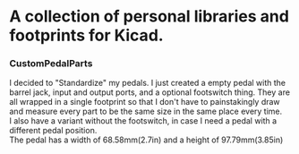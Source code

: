 <h1>A collection of personal libraries and footprints for Kicad.</h1>
<h3>CustomPedalParts</h3>
I decided to "Standardize" my pedals. I just created a empty pedal with the barrel jack, input and output ports, and a optional footswitch thing. 
They are all wrapped in a single footprint so that I don't have to painstakingly draw and measure every part to be the same size in the same place every time.</br>
I also have a variant without the footswitch, in case I need a pedal with a different pedal position.</br>
The pedal has a width of 68.58mm(2.7in) and a height of 97.79mm(3.85in) 


